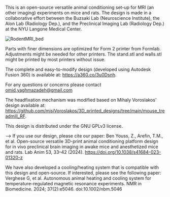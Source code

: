 This is an open-source versatile animal conditioning set-up for MRI (an other imaging) experiments on mice and rats. 
The design is made in a collaborative effort between the Buzsaki Lab (Neuroscience Institute), the Alon Lab (Radiology Dep.), and the Preclinical Imaging Lab (Radiology Dep.) at the NYU Langone Medical Center.

![RodentMRI_bed](https://user-images.githubusercontent.com/32208791/169139475-5042117c-0726-4fa8-8aa3-01f766d68fce.png)


Parts with finer dimensions are optimized for Form 2 printer from Formlab. Adjustments might be needed for other printers.
The stand.stl and walls.stl might be printed by most printers without issue.

The complete and easy-to-modify design (developed using Autodesk Fusion 360) is available at: https://a360.co/3u0Dsnh. 

For any questions or concerns please contact omid.yaghmazadeh@gmail.com

The headfixation mechanism was modified based on Mihaly Voroslakos' design available at:
https://github.com/misiVoroslakos/3D_printed_designs/tree/main/mouse_treadmill_RF.

This design is distributed under the GNU GPLv3 license.

--> If you use our design, please cite our paper:
Ben Youss, Z., Arefin, T.M., et al. Open-source versatile 3D-print animal conditioning platform design for in vivo preclinical brain imaging in awake mice and anesthetized mice and rats. Lab Anim 53, 33–42 (2024). https://doi.org/10.1038/s41684-023-01320-z


We have also developed a cooling/heating system that is compatible with this design and open-source. If interested, please see the following paper: Verghese G, et al. Autonomous animal heating and cooling system for temperature-regulated magnetic resonance experiments. NMR in Biomedicine. 2024; 37(2):e5046. doi:10.1002/nbm.5046

 
